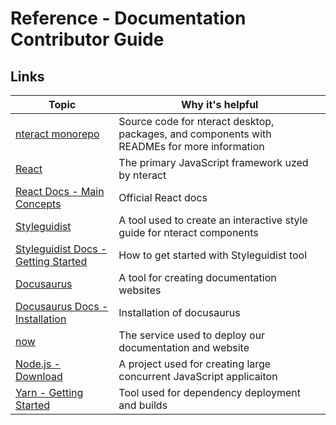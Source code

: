 # Reference - Documentation Contributor Guide

## Links

| Topic                                                                   | Why it's helpful                                                                            |
|-------------------------------------------------------------------------|---------------------------------------------------------------------------------------------|
| [nteract monorepo](https://github.com/nteract/nteract)                  | Source code for nteract desktop, packages, and components with READMEs for more information |
| [React](https://reactjs.org/)                                           | The primary JavaScript framework uzed by nteract                                            |
| [React Docs - Main Concepts](https://reactjs.org/docs/hello-world.html) | Official React docs                                                                         |
| [Styleguidist](https://react-styleguidist.js.org/)                                                 | A tool used to create an interactive style guide for nteract components |
| [Styleguidist Docs - Getting Started](https://react-styleguidist.js.org/docs/getting-started.html) | How to get started with Styleguidist tool |
| [Docusaurus](https://docusaurus.io/)                                                               | A tool for creating documentation websites |
| [Docusaurus Docs - Installation](https://docusaurus.io/docs/en/installation)                       | Installation of docusaurus |
| [now](https://zeit.co/now)                                                                         | The service used to deploy our documentation and website |
| [Node.js - Download](https://nodejs.org/en/download/)                                              | A project used for creating large concurrent JavaScript applicaiton |
| [Yarn - Getting Started](https://yarnpkg.com/en/docs/getting-started)                              | Tool used for dependency deployment and builds |
